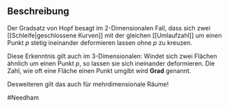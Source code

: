 ## Beschreibung
Der Gradsatz von Hopf besagt im 2-Dimensionalen Fall, dass sich zwei [[Schleife|geschlossene Kurven]] mit der gleichen [[Umlaufzahl]] um einen Punkt $p$ stetig ineinander deformieren lassen ohne $p$ zu kreuzen.

Diese Erkenntnis gilt auch im 3-Dimensionalen: Windet sich zwei Flächen ähnlich um einen Punkt $p$, so lassen sie sich ineinander deformieren. Die Zahl, wie oft eine Fläche einen Punkt umgibt wird **Grad** genannt.

Desweiteren gilt das auch für mehrdimensionale Räume!

#Needham 


